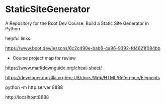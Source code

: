# StaticSiteGenerator

A Repository for the Boot.Dev Course: Build a Static Site Generator in Python

helpful links:

https://www.boot.dev/lessons/6c2c490e-bab6-4a96-9392-fd4621f084bb

- Course project map for review

https://www.markdownguide.org/cheat-sheet/

https://developer.mozilla.org/en-US/docs/Web/HTML/Reference/Elements

python -m http.server 8888

http://localhost:8888
